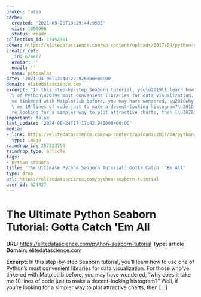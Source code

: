 ```yaml
---
broken: false
cache:
  created: '2021-09-20T19:29:44.953Z'
  size: 1050096
  status: ready
collection_id: 17452361
cover: https://elitedatascience.com/wp-content/uploads/2017/04/python-seaborn-tutorial-feature-image.jpg
creator_ref:
  _id: 624427
  avatar: ''
  email: ''
  name: pitosalas
date: '2021-04-06T13:40:22.926000+00:00'
domain: elitedatascience.com
excerpt: "In this step-by-step Seaborn tutorial, you\u2019ll learn how to use one\
  \ of Python\u2019s most convenient libraries for data visualization. For those who\u2019\
  ve tinkered with Matplotlib before, you may have wondered, \u201Cwhy does it take\
  \ me 10 lines of code just to make a decent-looking histogram?\u201D Well, if you\u2019\
  re looking for a simpler way to plot attractive charts, then [\u2026]"
important: false
last_update: '2024-06-24T17:17:42.941000+00:00'
media:
- link: https://elitedatascience.com/wp-content/uploads/2017/04/python-seaborn-tutorial-feature-image.jpg
  type: image
raindrop_id: 257323756
raindrop_type: article
tags:
- python seaborn
title: 'The Ultimate Python Seaborn Tutorial: Gotta Catch ''Em All'
type: drop
url: https://elitedatascience.com/python-seaborn-tutorial
user_id: 624427
---
```


# The Ultimate Python Seaborn Tutorial: Gotta Catch 'Em All

**URL:** https://elitedatascience.com/python-seaborn-tutorial
**Type:** article
**Domain:** elitedatascience.com

**Excerpt:** In this step-by-step Seaborn tutorial, you’ll learn how to use one of Python’s most convenient libraries for data visualization. For those who’ve tinkered with Matplotlib before, you may have wondered, “why does it take me 10 lines of code just to make a decent-looking histogram?” Well, if you’re looking for a simpler way to plot attractive charts, then […]
